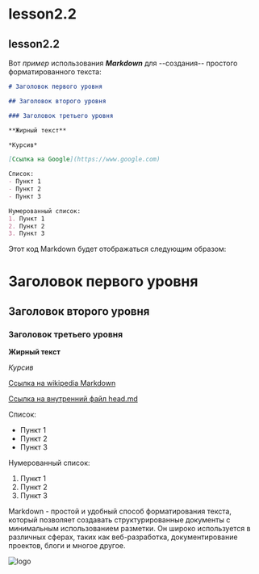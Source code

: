 # lesson2.2

## lesson2.2

Вот *пример* использования ***Markdown*** для --создания-- простого <br/> форматированного текста:

```markdown
# Заголовок первого уровня

## Заголовок второго уровня

### Заголовок третьего уровня

**Жирный текст**

*Курсив*

[Ссылка на Google](https://www.google.com)

Список:
- Пункт 1
- Пункт 2
- Пункт 3

Нумерованный список:
1. Пункт 1
2. Пункт 2
3. Пункт 3

``` 

Этот код Markdown будет отображаться следующим образом:

# Заголовок первого уровня

## Заголовок второго уровня

### Заголовок третьего уровня

**Жирный текст**

*Курсив*

[Ссылка на wikipedia Markdown](https://commons.wikimedia.org/wiki/File:Markdown-mark.svg?uselang=ru)

[Ссылка на внутренний файл head.md](./head.md)

Список:
- Пункт 1
- Пункт 2
- Пункт 3

Нумерованный список:
1. Пункт 1
2. Пункт 2
3. Пункт 3

Markdown - простой и удобный способ форматирования текста,</br> который позволяет создавать структурированные документы с минимальным использованием разметки. Он широко используется в различных сферах, таких как веб-разработка, документирование проектов, блоги и многое другое.

![logo](https://upload.wikimedia.org/wikipedia/commons/thumb/4/48/Markdown-mark.svg/312px-Markdown-mark.svg.png?20190322184628)
